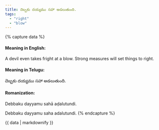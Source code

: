 ```yaml
---
title: దెబ్బకు దయ్యము సహా అడలుతుంది.
tags:
  - "right"
  - "blow"
---
```


{% capture data %}
#### Meaning in English:
A devil even takes fright at a blow.
Strong measures will set things to right.

#### Meaning in Telugu:
దెబ్బకు దయ్యము సహా అడలుతుంది.

#### Romanization:
Debbaku dayyamu sahā aḍalutundi.

Debbaku dayyamu saha adalutundi.
{% endcapture %}

{{ data | markdownify }}

